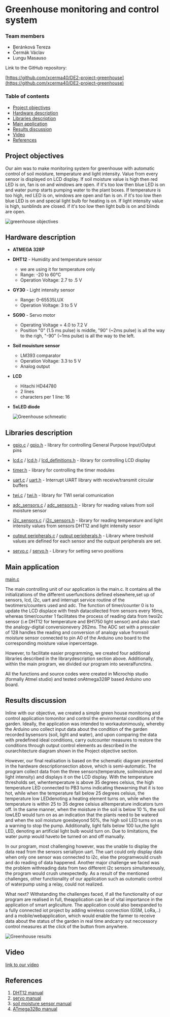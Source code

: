 # Greenhouse monitoring and control system

### Team members

* Beránková Tereza
* Čermák Václav
* Lungu Masauso


Link to the GitHub repository:

[https://github.com/xcerma40/DE2-project-greenhouse](https://github.com/xcerma40/DE2-project-greenhouse)

### Table of contents

* [Project objectives](#objectives)
* [Hardware description](#hardware)
* [Libraries description](#libs)
* [Main application](#main)
* [Results discussion](#results)
* [Video](#video)
* [References](#references)

<a name="objectives"></a>

## Project objectives

Our aim was to make monitoring system for greenhouse with automatic control of soil moisture, temperature and light intensity. 
Value from every sensor is displayed on LCD display.
If soil moisture value is high then red LED is on, fan is on and windows are open. if it's too low then blue LED is on and water pump starts pumping water to the plant boxes.
If temperature is too high, red LED is on, windows are open and fan is on. if it's too low then blue LED is on and special light bulb for heating is on.
If light intensity value is high, sunblinds are closed. if it's too low then light bulb is on and blinds are open.

![greenhouse objectives](https://github.com/xcerma40/DE2-project-greenhouse/blob/dev/Images/greenhouse%20objectives.png)


<a name="hardware"></a>

## Hardware description
* **ATMEGA 328P**
* **DHT12** - Humidity and temperature sensor
  * we are using it for temperature only
  * Range: -20 to 60°C
  * Operation Voltage: 2.7 to .5 V
* **GY30** - Light intensity sensor 
  * Range: 0–65535LUX
  * Operation Voltage: 3 to 5 V
* **SG90** - Servo motor
  * Operating Voltage = 4.0 to 7.2 V
  * Position "0" (1.5 ms pulse) is middle, "90" (~2ms pulse) is all the way to the righ, "-90" (~1ms pulse) is all the way to the left.
* **Soil mouisture sensor**
  * LM393 comparator
  * Operation Voltage: 3.3 to 5 V
  * Analog output
* **LCD**
  * Hitachi HD44780
  * 2 lines
  * characters per 1 line: 16
* **5xLED diode**
  
  ![Greenhouse schmeatic](https://github.com/xcerma40/DE2-project-greenhouse/blob/master/Pictures/greenhouse%20schematic.png)
<a name="libs"></a>

## Libraries description
* [gpio.c](https://github.com/xcerma40/DE2-project-greenhouse/blob/master/GreenhouseSystem/library/gpio.c) / [gpio.h](https://github.com/xcerma40/DE2-project-greenhouse/blob/master/GreenhouseSystem/library/gpio.h) - library for controlling General Purpose Input/Output pins
* [lcd.c](https://github.com/xcerma40/DE2-project-greenhouse/blob/master/GreenhouseSystem/library/lcd.c) / [lcd.h](https://github.com/xcerma40/DE2-project-greenhouse/blob/master/GreenhouseSystem/library/lcd.h) / [lcd_definitions.h](https://github.com/xcerma40/DE2-project-greenhouse/blob/master/GreenhouseSystem/library/lcd_definitions.h) - library for controlling LCD display 
* [timer.h](https://github.com/xcerma40/DE2-project-greenhouse/blob/master/GreenhouseSystem/library/timer.h) - library for controlling the timer modules
* [uart.c](https://github.com/xcerma40/DE2-project-greenhouse/blob/master/GreenhouseSystem/library/uart.c) / [uart.h](https://github.com/xcerma40/DE2-project-greenhouse/blob/master/GreenhouseSystem/library/uart.h) - Interrupt UART library with receive/transmit circular buffers
* [twi.c](https://github.com/xcerma40/DE2-project-greenhouse/blob/master/GreenhouseSystem/library/twi.c) / [twi.h](https://github.com/xcerma40/DE2-project-greenhouse/blob/master/GreenhouseSystem/library/twi.h) - library for TWI serial comunication
  
* [adc_sensors.c](https://github.com/xcerma40/DE2-project-greenhouse/blob/master/GreenhouseSystem/src/adc_sensors.c) / [adc_sensors.h](https://github.com/xcerma40/DE2-project-greenhouse/blob/master/GreenhouseSystem/src/adc_sensors.h) - library for reading values from soil moisture sensor

* [i2c_sensors.c](https://github.com/xcerma40/DE2-project-greenhouse/blob/master/GreenhouseSystem/src/i2c_sensors.c) / [i2c_sensors.h](https://github.com/xcerma40/DE2-project-greenhouse/blob/master/GreenhouseSystem/src/output_peripherals.h) - library for reading temperature and light intensity values from sensors DHT12 and light intensity sesor 

* [output peripherals.c](https://github.com/xcerma40/DE2-project-greenhouse/blob/master/GreenhouseSystem/src/output%20peripherals.c) / [output peripherals.h](https://github.com/xcerma40/DE2-project-greenhouse/blob/master/GreenhouseSystem/src/output_peripherals.h) - Library where treshold values are defined for each sensor and the outpust peripherals are set.
	
* [servo.c](https://github.com/xcerma40/DE2-project-greenhouse/blob/master/GreenhouseSystem/src/servo.c) / [servo.h](https://github.com/xcerma40/DE2-project-greenhouse/blob/master/GreenhouseSystem/src/servo.h) - Library for setting servo positions

<a name="main"></a>

## Main application

[main.c](https://github.com/xcerma40/DE2-project-greenhouse/blob/master/GreenhouseSystem/main.c)

The main controlling unit of our application is the main.c. It contains all the initializations of the different userfunctions defined elsewhere,set up of sensors, lcd, i2c, uart and interrupt service routine of the twotimers/counters used and adc. The function of timer/counter 0 is to update the LCD displace with fresh datacollected from sensors every 16ms, whereas timer/counter 1 facilitates the process of reading data from twoi2c sensor (i.e DHT12 for temperature and BH1750 light sensor) and also start the analogy-digital conversionevery 262ms. The ADC set with a prescaler of 128 handles the reading and conversion of analogy value fromsoil moisture sensor connected to pin A0 of the Arduino uno board to the corresponding moisture value inpercentage.

However, to facilitate easier programming, we created four additional libraries described in the librarydescription section above. Additionally, within the main program, we divided our program into severalfunctins.

All the functions and source codes were created in Microchip studio (formally Atmel studio) and tested onAtmega328P based Arduino uno board.

<a name="results"></a>

## Results discussion

Inline with our objective, we created a simple green house monitoring and control application tomonitor and control the enviromental conditions of the garden. Ideally, the application was intended to workautonimously, whereby the Arduino uno collect input data about the condition of the garden recorded bysensors (soil, light and water), and upon comparing the data with predefined ideal conditions, carry outcounter measures to restore the conditions through output control elements as described in the ourarchitecture diagram shown in the Project objective section.

However, our final realisation is based on the schematic diagram presented in the hardware descriptionsection above, which is semi-automatic. The program collect data from the three sensors(temperature, soilmoisture and light intensity) and displays it on the LCD display. With the temperature thresholds set, whentemperature is above 35 degrees celsius, the high temperature LED connected to PB3 turns indicating thewarning that it is too hot, while when the temperature fall below 25 degrees celsius, the temperature low LEDdenoting a heating element turns on, while when the temperature is within 25 to 35 degree celsius alltemperature indicators turn off. In the same manner, when the moisture in the soil is below 10 %, the soil lowLED would turn on as an indication that the plants need to be watered and when the soil moisture goesbeyond 50%, the high soil LED turns on as a warning to stop the pump. Additionally, light falls below 100 lux,the light LED, denoting an artificial light bulb would turn on. Due to limitations, the water pump would haveto be turned on and off manually.

In our program, most challenging however, was the unable to display the data read from the sensors seriallyon uart. The uart could only display data when only one sensor was connected to i2c, else the programwould crush and do reading of data happened. Another major challenge we faced was the problem withreading data from two different i2c sensors simultaneously, the program would crush unexpectedly. As a result of the mentioned challenges, other functionality of our application such as outomatic control of waterpump using a relay, could not realized.

What next? Withstanding the challenges faced, if all the functionality of our program are realised in full, theapplication can be of vital importance in the application of smart argliculture. The application could also beexpanded to a fully connected iot project by adding wireless connection (GSM, LoRa,..) and a mobile/webapplication, which would enable the farmer to receive data about the status of the garden in real time andcarry out neccessory control measures at the click of the button from anywhere.

![Greenhouse results](https://github.com/xcerma40/DE2-project-greenhouse/blob/master/Pictures/Greenhouse%20real.jpeg)

<a name="video"></a>

## Video

[link to our video](https://www.youtube.com/watch?v=TQb-roNkAjA)

<a name="references"></a>

## References

1. [DHT12 manual](https://github.com/xcerma40/DE2-project-greenhouse/blob/master/dokumenty/dht12_manual.pdf)
2. [servo manual](https://github.com/xcerma40/DE2-project-greenhouse/blob/master/dokumenty/SG90-TowerPro.pdf)
3. [soil moisture sensor manual](https://github.com/xcerma40/DE2-project-greenhouse/blob/master/dokumenty/eses1474354607.pdf)
4. [ATmega328p manual](https://ww1.microchip.com/downloads/en/DeviceDoc/Atmel-7810-Automotive-Microcontrollers-ATmega328P_Datasheet.pdf)
